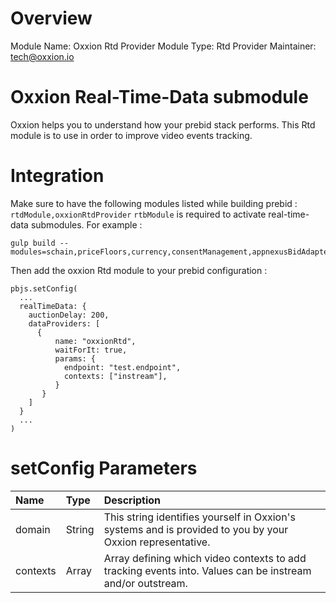 # Overview

Module Name: Oxxion Rtd Provider
Module Type: Rtd Provider
Maintainer: tech@oxxion.io

# Oxxion Real-Time-Data submodule

Oxxion helps you to understand how your prebid stack performs.
This Rtd module is to use in order to improve video events tracking.

# Integration

Make sure to have the following modules listed while building prebid : `rtdModule,oxxionRtdProvider`
`rtbModule` is required to activate real-time-data submodules.
For example :
```
gulp build --modules=schain,priceFloors,currency,consentManagement,appnexusBidAdapter,rubiconBidAdapter,rtdModule,oxxionRtdProvider
```

Then add the oxxion Rtd module to your prebid configuration :
```
pbjs.setConfig(
  ...
  realTimeData: {
    auctionDelay: 200,
    dataProviders: [
      {
          name: "oxxionRtd",
          waitForIt: true,
          params: {
            endpoint: "test.endpoint",
            contexts: ["instream"],
          }
       }
    ]
  }
  ...
)
```

# setConfig Parameters

| Name                             | Type     | Description                                                                                                 |
|:---------------------------------|:---------|:------------------------------------------------------------------------------------------------------------|
| domain                           | String   | This string identifies yourself in Oxxion's systems and is provided to you by your Oxxion representative.   |
| contexts                         | Array    | Array defining which video contexts to add tracking events into. Values can be instream and/or outstream.   |


